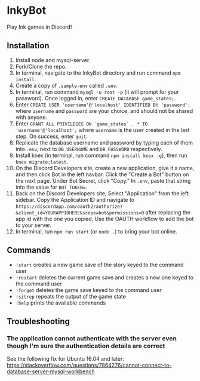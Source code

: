 # InkyBot

Play Ink games in Discord!

## Installation

1. Install node and mysql-server.
2. Fork/Clone the repo.
3. In terminal, navigate to the InkyBot directory and run command `npm install`.
4. Create a copy of `.sample-env` called `.env`.
5. In terminal, run command `mysql -u root -p` (it will prompt for your password). Once logged in, enter `CREATE DATABASE game_states;`.
6. Enter `CREATE USER 'username'@'localhost' IDENTIFIED BY 'password';` where `username` and `password` are your choice, and should not be shared with anyone.
7. Enter ``GRANT ALL PRIVILEGES ON `game_states` . * TO 'username'@'localhost';`` where `username` is the user created in the last step. On success, enter `quit`.
8. Replicate the database username and password by typing each of them into `.env`, next to `DB_USERNAME` and `DB_PASSWORD` respectively.
9. Install knex (in terminal, run command `npm install knex -g`), then run `knex migrate:latest`.
10. On the Discord Developers site, create a new application, give it a name, and then click Bot in the left navbar. Click the "Create a Bot" button on the next page. Under Bot Secret, click "Copy." In `.env`, paste that string into the value for `BOT_TOKEN=`.
11. Back on the Discord Developers site, Select "Application" from the left sidebar. Copy the Application ID and navigate to `https://discordapp.com/oauth2/authorize?&client_id=YOURAPPIDHERE&scope=bot&permissions=0` after replacing the app id with the one you copied. Use the OAUTH workflow to add the bot to your server.
12. In terminal, run `npm run start` (or `node .`) to bring your bot online.

## Commands

* `!start` creates a new game save of the story keyed to the command user
* `!restart` deletes the current game save and creates a new one keyed to the command user
* `!forget` deletes the game save keyed to the command user
* `!sitrep` repeats the output of the game state
* `!help` prints the available commands

## Troubleshooting

### The application cannot authenticate with the server even though I'm sure the authentication details are correct

See the following fix for Ubuntu 16.04 and later: <https://stackoverflow.com/questions/7864276/cannot-connect-to-database-server-mysql-workbench>
